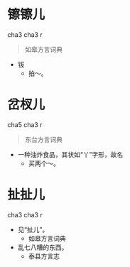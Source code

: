

# 镲镲儿
cha3 cha3 r
> 如皋方言词典
- 钹
  - 拍～。

# 岔杈儿
cha5 cha3 r
> 东台方言词典
- 一种油炸食品，其状如“丫”字形，故名
  - 买两个～。



# 扯扯儿
cha3 cha3 r
+ 见“扯儿”。
  * 如皋方言词典
+ 乱七八糟的东西。
  * 泰县方言志
